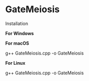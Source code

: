 # GateMeiosis

Installation

**For Windows**



**For macOS**

g++ GateMeiosis.cpp -o GateMeiosis


**For Linux**

g++ GateMeiosis.cpp -o GateMeiosis
